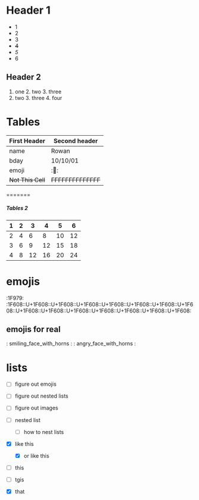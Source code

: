 # Header 1
+ 1
+ 2
+ 3
+ ~~4~~
+ *5*
+ 6

## Header 2

1. one
	2. two
	3. three
2. two
	3. three
  		4. four


# Tables

First Header | Second header
------------ | -------------
name         | Rowan
bday         | 10/10/01
emoji        | :🥶:
~~Not This Cell~~ | ~~FFFFFFFFFFFFFF~~
=======

##### Tables 2
1|2|3|4|5|6
---|---|---|---|---|---|
2|4|6|8|10|12
3|6|9|12|15|18
4|8|12|16|20|24

# emojis

:1F979:
:1F608::U+1F608::U+1F608::U+1F608::U+1F608::U+1F608::U+1F608::U+1F608::U+1F608::U+1F608::U+1F608::U+1F608::U+1F608::U+1F608::U+1F608:


## emojis for real

: smiling_face_with_horns :
: angry_face_with_horns :

# lists

- [ ] figure out emojis
- [ ] figure out nested lists
- [ ] figure out images

- [ ] nested list
	- [ ] how to nest lists
 - [x] like this
   - [x] or like this

- [ ] this
 - [ ] tgis
- [x] that




